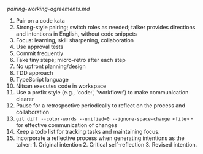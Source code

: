 _pairing-working-agreements.md_

1. Pair on a code kata
2. Strong-style pairing; switch roles as needed; talker provides directions and intentions in English, without code snippets
3. Focus: learning, skill sharpening, collaboration
4. Use approval tests
5. Commit frequently
6. Take tiny steps; micro-retro after each step
7. No upfront planning/design
8. TDD approach
9. TypeScript language
10. Nitsan executes code in workspace
11. Use a prefix style (e.g., 'code:', 'workflow:') to make communication clearer
12. Pause for a retrospective periodically to reflect on the process and collaboration
13. `git diff --color-words --unified=0 --ignore-space-change <file>` - for effective communication of changes
14. Keep a todo list for tracking tasks and maintaining focus.
15. Incorporate a reflective process when generating intentions as the talker: 1. Original intention 2. Critical self-reflection 3. Revised intention.
